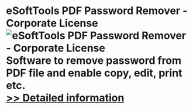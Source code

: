 # eSoftTools PDF Password Remover - Corporate License<br />![eSoftTools PDF Password Remover - Corporate License](https://mycommerce.akamaized.net/api/pimages/P300878187/BIG/300878187.GIF)<br />Software to remove password from PDF file and enable copy, edit, print etc.<br />[>> Detailed information](https://secure.shareit.com/shareit/product.html?productid=300878187&affiliateid=200057808)